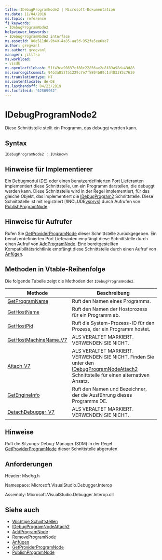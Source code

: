 ```yaml
---
title: IDebugProgramNode2 | Microsoft-Dokumentation
ms.date: 11/04/2016
ms.topic: reference
f1_keywords:
- IDebugProgramNode2
helpviewer_keywords:
- IDebugProgramNode2 interface
ms.assetid: 80e511d8-9b40-4a85-aa5d-952fa5ee6ae7
author: gregvanl
ms.author: gregvanl
manager: jillfra
ms.workload:
- vssdk
ms.openlocfilehash: 51f49ca90837cf80c22856ae2e8f89a98da43d86
ms.sourcegitcommit: 94b3a052fb1229c7e7f8804b09c1d403385c7630
ms.translationtype: HT
ms.contentlocale: de-DE
ms.lasthandoff: 04/23/2019
ms.locfileid: "62869962"
---
```

# <a name="idebugprogramnode2"></a>IDebugProgramNode2
Diese Schnittstelle stellt ein Programm, das debuggt werden kann.

## <a name="syntax"></a>Syntax

```
IDebugProgramNode2 : IUnknown
```

## <a name="notes-for-implementers"></a>Hinweise für Implementierer
 Ein Debugmodul (DE) oder einen benutzerdefinierten Port Lieferanten implementiert diese Schnittstelle, um ein Programm darstellen, die debuggt werden kann. Diese Schnittstelle wird in der Regel implementiert, für das gleiche Objekt, das implementiert die [IDebugProgram2](../../../extensibility/debugger/reference/idebugprogram2.md) Schnittstelle. Diese Schnittstelle ist mit registriert [!INCLUDE[vsprvs](../../../code-quality/includes/vsprvs_md.md)] durch Aufrufen von [PublishProgramNode](../../../extensibility/debugger/reference/idebugprogrampublisher2-publishprogramnode.md).

## <a name="notes-for-callers"></a>Hinweise für Aufrufer
 Rufen Sie [GetProviderProgramNode](../../../extensibility/debugger/reference/idebugprogramprovider2-getproviderprogramnode.md) dieser Schnittstelle zurückgegeben. Ein benutzerdefinierten Port Lieferanten empfängt diese Schnittstelle durch einen Aufruf von [AddProgramNode](../../../extensibility/debugger/reference/idebugportnotify2-addprogramnode.md). Eine bereitgestellten Kompatibilitätsrichtlinie empfängt diese Schnittstelle durch einen Aufruf von [Anfügen](../../../extensibility/debugger/reference/idebugengine2-attach.md).

## <a name="methods-in-vtable-order"></a>Methoden in Vtable-Reihenfolge
 Die folgende Tabelle zeigt die Methoden der `IDebugProgramNode2`.

|Methode|Beschreibung|
|------------|-----------------|
|[GetProgramName](../../../extensibility/debugger/reference/idebugprogramnode2-getprogramname.md)|Ruft den Namen eines Programms.|
|[GetHostName](../../../extensibility/debugger/reference/idebugprogramnode2-gethostname.md)|Ruft den Namen der Hostprozess für ein Programm ab.|
|[GetHostPid](../../../extensibility/debugger/reference/idebugprogramnode2-gethostpid.md)|Ruft die System-Prozess-ID für den Prozess, der ein Programm hostet.|
|[GetHostMachineName_V7](../../../extensibility/debugger/reference/idebugprogramnode2-gethostmachinename-v7.md)|ALS VERALTET MARKIERT. VERWENDEN SIE NICHT.|
|[Attach_V7](../../../extensibility/debugger/reference/idebugprogramnode2-attach-v7.md)|ALS VERALTET MARKIERT. VERWENDEN SIE NICHT. Finden Sie unter den [IDebugProgramNodeAttach2](../../../extensibility/debugger/reference/idebugprogramnodeattach2.md) Schnittstelle für einen alternativen Ansatz.|
|[GetEngineInfo](../../../extensibility/debugger/reference/idebugprogramnode2-getengineinfo.md)|Ruft den Namen und Bezeichner, der die Ausführung dieses Programms DE.|
|[DetachDebugger_V7](../../../extensibility/debugger/reference/idebugprogramnode2-detachdebugger-v7.md)|ALS VERALTET MARKIERT. VERWENDEN SIE NICHT.|

## <a name="remarks"></a>Hinweise
 Ruft die Sitzungs-Debug-Manager (SDM) in der Regel [GetProviderProgramNode](../../../extensibility/debugger/reference/idebugprogramprovider2-getproviderprogramnode.md) dieser Schnittstelle abgerufen.

## <a name="requirements"></a>Anforderungen
 Header: Msdbg.h

 Namespace: Microsoft.VisualStudio.Debugger.Interop

 Assembly: Microsoft.VisualStudio.Debugger.Interop.dll

## <a name="see-also"></a>Siehe auch
- [Wichtige Schnittstellen](../../../extensibility/debugger/reference/core-interfaces.md)
- [IDebugProgramNodeAttach2](../../../extensibility/debugger/reference/idebugprogramnodeattach2.md)
- [AddProgramNode](../../../extensibility/debugger/reference/idebugportnotify2-addprogramnode.md)
- [RemoveProgramNode](../../../extensibility/debugger/reference/idebugportnotify2-removeprogramnode.md)
- [Anfügen](../../../extensibility/debugger/reference/idebugengine2-attach.md)
- [GetProviderProgramNode](../../../extensibility/debugger/reference/idebugprogramprovider2-getproviderprogramnode.md)
- [PublishProgramNode](../../../extensibility/debugger/reference/idebugprogrampublisher2-publishprogramnode.md)